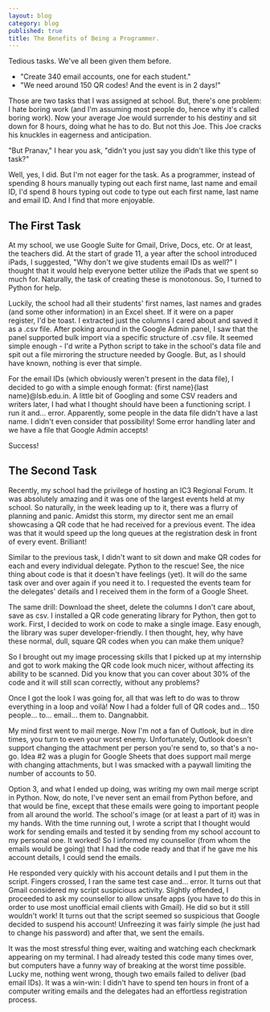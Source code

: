 ```yaml
---
layout: blog
category: blog
published: true
title: The Benefits of Being a Programmer.
---
```

Tedious tasks. We've all been given them before.

- "Create 340 email accounts, one for each student."
- "We need around 150 QR codes! And the event is in 2 days!"

Those are two tasks that I was assigned at school. But, there's one problem: I hate boring work (and I'm assuming most people do, hence why it's called boring work). Now your average Joe would surrender to his destiny and sit down for 8 hours, doing what he has to do. But not this Joe. This Joe cracks his knuckles in eagerness and anticipation.

"But Pranav," I hear you ask, "didn't you just say you didn't like this type of task?"

Well, yes, I did. But I'm not eager for the task. As a programmer, instead of spending 8 hours manually typing out each first name, last name and email ID, I'd spend 8 hours typing out code to type out each first name, last name and email ID. And I find that more enjoyable.

## The First Task

At my school, we use Google Suite for Gmail, Drive, Docs, etc. Or at least, the teachers did. At the start of grade 11, a year after the school introduced iPads, I suggested, "Why don't we give students email IDs as well?" I thought that it would help everyone better utilize the iPads that we spent so much for. Naturally, the task of creating these is monotonous. So, I turned to Python for help.

Luckily, the school had all their students' first names, last names and grades (and some other information) in an Excel sheet. If it were on a paper register, I'd be toast. I extracted just the columns I cared about and saved it as a .csv file. After poking around in the Google Admin panel, I saw that the panel supported bulk import via a specific structure of .csv file. It seemed simple enough - I'd write a Python script to take in the school's data file and spit out a file mirroring the structure needed by Google. But, as I should have known, nothing is ever that simple.

For the email IDs (which obviously weren't present in the data file), I decided to go with a simple enough format: {first name}{last name}@lsb.edu.in. A little bit of Googling and some CSV readers and writers later, I had what I thought should have been a functioning script. I run it and... error. Apparently, some people in the data file didn't have a last name. I didn't even consider that possibility! Some error handling later and we have a file that Google Admin accepts!

Success!

## The Second Task

Recently, my school had the privilege of hosting an IC3 Regional Forum. It was absolutely amazing and it was one of the largest events held at my school. So naturally, in the week leading up to it, there was a flurry of planning and panic. Amidst this storm, my director sent me an email showcasing a QR code that he had received for a previous event. The idea was that it would speed up the long queues at the registration desk in front of every event. Brilliant!

Similar to the previous task, I didn't want to sit down and make QR codes for each and every individual delegate. Python to the rescue! See, the nice thing about code is that it doesn't have feelings (yet). It will do the same task over and over again if you need it to. I requested the events team for the delegates' details and I received them in the form of a Google Sheet.

The same drill: Download the sheet, delete the columns I don't care about, save as csv. I installed a QR code generating library for Python, then got to work. First, I decided to work on code to make a single image. Easy enough, the library was super developer-friendly. I then thought, hey, why have these normal, dull, square QR codes when you can make them unique?

So I brought out my image processing skills that I picked up at my internship and got to work making the QR code look much nicer, without affecting its ability to be scanned. Did you know that you can cover about 30% of the code and it will still scan correctly, without any problems?

Once I got the look I was going for, all that was left to do was to throw everything in a loop and voilà! Now I had a folder full of QR codes and... 150 people... to... email... them to. Dangnabbit.

My mind first went to mail merge. Now I'm not a fan of Outlook, but in dire times, you turn to even your worst enemy. Unfortunately, Outlook doesn't support changing the attachment per person you're send to, so that's a no-go. Idea #2 was a plugin for Google Sheets that does support mail merge with changing attachments, but I was smacked with a paywall limiting the number of accounts to 50.

Option 3, and what I ended up doing, was writing my own mail merge script in Python. Now, do note, I've never sent an email from Python before, and that would be fine, except that these emails were going to important people from all around the world. The school's image (or at least a part of it) was in my hands. With the time running out, I wrote a script that I thought would work for sending emails and tested it by sending from my school account to my personal one. It worked! So I informed my counsellor (from whom the emails would be going) that I had the code ready and that if he gave me his account details, I could send the emails.

He responded very quickly with his account details and I put them in the script. Fingers crossed, I ran the same test case and... error. It turns out that Gmail considered my script suspicious activity. Slightly offended, I proceeded to ask my counsellor to allow unsafe apps (you have to do this in order to use most unofficial email clients with Gmail). He did so but it still wouldn't work! It turns out that the script seemed so suspicious that Google decided to suspend his account! Unfreezing it was fairly simple (he just had to change his password) and after that, we sent the emails.

It was the most stressful thing ever, waiting and watching each checkmark appearing on my terminal. I had already tested this code many times over, but computers have a funny way of breaking at the worst time possible. Lucky me, nothing went wrong, though two emails failed to deliver (bad email IDs). It was a win-win: I didn't have to spend ten hours in front of a computer writing emails and the delegates had an effortless registration process.
